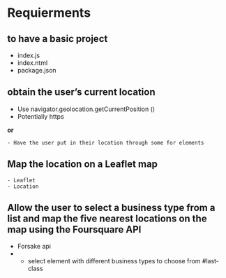 # Requierments

## to have a basic project
 - index.js
- index.ntml
- package.json


## obtain the user’s current location
- Use navigator.geolocation.getCurrentPosition ()
- Potentially https

**or**

    - Have the user put in their location through some for elements

## Map the location on a Leaflet map

    - Leaflet
    - Location

## Allow the user to select a business type from a list and map the five	nearest locations on the map using the Foursquare API
- Forsake api
- - select element with different business types to choose from #last-class
